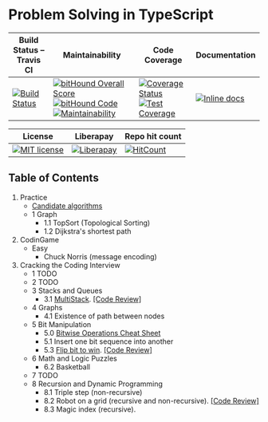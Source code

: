 # Problem Solving in TypeScript


| Build Status – Travis CI | Maintainability | Code Coverage | Documentation |
| ---------------- | ------------------ | ------------------- | ------------------- | 
| [![Build Status](https://travis-ci.org/another-guy/problem-solving-ts.svg?branch=master)](https://travis-ci.org/another-guy/problem-solving-ts)  | [![bitHound Overall Score](https://www.bithound.io/github/another-guy/problem-solving-ts/badges/score.svg)](https://www.bithound.io/github/another-guy/problem-solving-ts) [![bitHound Code](https://www.bithound.io/github/another-guy/problem-solving-ts/badges/code.svg)](https://www.bithound.io/github/another-guy/problem-solving-ts) [![Maintainability](https://api.codeclimate.com/v1/badges/0a3a7953a4d9cf89673a/maintainability)](https://codeclimate.com/github/another-guy/problem-solving-ts/maintainability) | [![Coverage Status](https://coveralls.io/repos/github/another-guy/problem-solving-ts/badge.svg?branch=master)](https://coveralls.io/github/another-guy/problem-solving-ts?branch=master) [![Test Coverage](https://api.codeclimate.com/v1/badges/0a3a7953a4d9cf89673a/test_coverage)](https://codeclimate.com/github/another-guy/problem-solving-ts/test_coverage) | [![Inline docs](http://inch-ci.org/github/another-guy/problem-solving-ts.svg?branch=master)](http://inch-ci.org/github/another-guy/problem-solving-ts) |

| License | Liberapay | Repo hit count |
| ------------------- | ------------------- | ------------------- |
| [![MIT license](http://img.shields.io/badge/license-MIT-brightgreen.svg)](http://opensource.org/licenses/MIT) | [![Liberapay](https://img.shields.io/liberapay/patrons/another-guy.svg)](https://www.bithound.io/github/another-guy/problem-solving-ts) | [![HitCount](http://hits.dwyl.com/another-guy/problem-solving-ts.svg)](http://hits.dwyl.com/another-guy/problem-solving-ts) |


## Table of Contents

1. Practice
    * [Candidate algorithms](https://github.com/another-guy/problem-solving-ts/blob/master/src/practice/0-0-candidate-algorithms.md)
    * 1 Graph
        * 1.1 TopSort (Topological Sorting)
        * 1.2 Dijkstra's shortest path
1. CodinGame
    * Easy
        * Chuck Norris (message encoding)
1. Cracking the Coding Interview
    * 1 TODO
    * 2 TODO
    * 3 Stacks and Queues
        * 3.1 [MultiStack](https://github.com/another-guy/problem-solving-ts/blob/master/src/cracking-the-coding-interview/3-stacks-and-queues/3-1-single-array-multiple-stacks.cr.md). [[Code Review]](https://codereview.stackexchange.com/questions/194051/multiple-stacks-implemented-via-a-linked-lists-on-top-of-single-fixed-size-array)
    * 4 Graphs
        * 4.1 Existence of path between nodes
    * 5 Bit Manipulation
        * 5.0 [Bitwise Operations Cheat Sheet](https://github.com/another-guy/problem-solving-ts/blob/master/src/cracking-the-coding-interview/5-bit-manipulation/5-0-cheat-sheet.md)
        * 5.1 Insert one bit sequence into another
        * 5.3 [Flip bit to win](https://github.com/another-guy/problem-solving-ts/blob/master/src/cracking-the-coding-interview/5-bit-manipulation/5-3-flip-to-win.cr.md). [[Code Review]](https://codereview.stackexchange.com/questions/194733/find-the-longest-length-of-sequence-of-1-bits-achievable-by-flipping-a-single-bi)
    * 6 Math and Logic Puzzles
        * 6.2 Basketball
    * 7 TODO
    * 8 Recursion and Dynamic Programming
        * 8.1 Triple step (non-recursive)
        * 8.2 Robot on a grid (recursive and non-recursive). [[Code Review]](https://codereview.stackexchange.com/questions/194979/robot-on-a-grid-find-a-path-between-two-corners-with-forbidden-cells-on-the-roa)
        * 8.3 Magic index (recursive).
